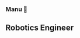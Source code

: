 <!---
Manueh333/Manueh333 is a ✨ special ✨ repository because its `README.md` (this file) appears on your GitHub profile.
You can click the Preview link to take a look at your changes.
--->

### Manu 👋

## Robotics Engineer

